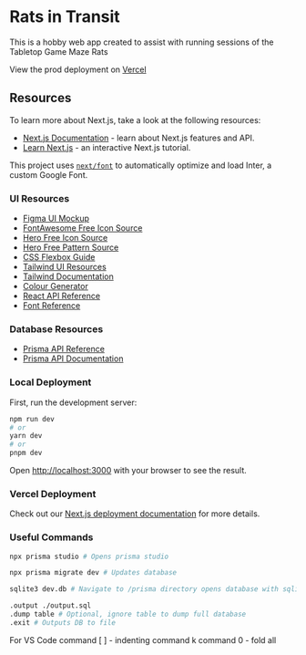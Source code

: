 # Rats in Transit

This is a hobby web app created to assist with running sessions of the Tabletop Game Maze Rats

View the prod deployment on [Vercel](https://rats-in-transit.vercel.app/)


## Resources

To learn more about Next.js, take a look at the following resources:

- [Next.js Documentation](https://nextjs.org/docs) - learn about Next.js features and API.
- [Learn Next.js](https://nextjs.org/learn) - an interactive Next.js tutorial.

This project uses [`next/font`](https://nextjs.org/docs/basic-features/font-optimization) to automatically optimize and load Inter, a custom Google Font.

### UI Resources

- [Figma UI Mockup](https://www.figma.com/file/MoV25z5YXoqBKPIaHi4GRM/MRC-Layouts?type=design&node-id=0-1&mode=design&t=jBr15O7pjehRa1H7-0)
- [FontAwesome Free Icon Source](https://fontawesome.com/search)
- [Hero Free Icon Source](https://heroicons.com/)
- [Hero Free Pattern Source](https://heropatterns.com/)
- [CSS Flexbox Guide](https://css-tricks.com/snippets/css/a-guide-to-flexbox/)
- [Tailwind UI Resources](https://tailwindui.com/?ref=resources)
- [Tailwind Documentation](https://tailwindcss.com/docs/preflight)
- [Colour Generator](https://coolors.co/)
- [React API Reference](https://react.dev/reference/react)
- [Font Reference](https://developers.google.com/fonts/docs/css2)

### Database Resources

- [Prisma API Reference](https://www.prisma.io/docs/reference/api-reference/prisma-schema-reference#default)
- [Prisma API Documentation](https://www.prisma.io/docs)

### Local Deployment

First, run the development server:

```bash
npm run dev
# or
yarn dev
# or
pnpm dev
```

Open [http://localhost:3000](http://localhost:3000) with your browser to see the result.

### Vercel Deployment

Check out our [Next.js deployment documentation](https://nextjs.org/docs/deployment) for more details.

### Useful Commands

```bash
npx prisma studio # Opens prisma studio

npx prisma migrate dev # Updates database

sqlite3 dev.db # Navigate to /prisma directory opens database with sqlite3 cli

.output ./output.sql
.dump table # Optional, ignore table to dump full database
.exit # Outputs DB to file
```

For VS Code
command [ ] - indenting
command k command 0 - fold all